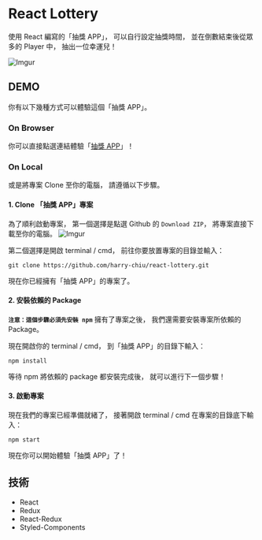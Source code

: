 # React Lottery

使用 React 編寫的「抽獎 APP」，
可以自行設定抽獎時間，
並在倒數結束後從眾多的 Player 中，
抽出一位幸運兒！

![Imgur](https://i.imgur.com/i9C7cgr.png)

## DEMO

你有以下幾種方式可以體驗這個「抽獎 APP」。

### On Browser

你可以直接點選連結體驗「[抽獎 APP](https://harry-chiu.github.io/react-lottery/)」！

### On Local

或是將專案 Clone 至你的電腦，
請遵循以下步驟。

#### 1. Clone 「抽獎 APP」專案

為了順利啟動專案，
第一個選擇是點選 Github 的 `Download ZIP`，
將專案直接下載至你的電腦。
![Imgur](https://i.imgur.com/xHtxR5N.png)

第二個選擇是開啟 terminal / cmd，
前往你要放置專案的目錄並輸入：

```
git clone https://github.com/harry-chiu/react-lottery.git
```

現在你已經擁有「抽獎 APP」的專案了。

#### 2. 安裝依賴的 Package

**`注意：這個步驟必須先安裝 npm`**
擁有了專案之後，
我們還需要安裝專案所依賴的 Package。

現在開啟你的 terminal / cmd，
到「抽獎 APP」的目錄下輸入：

```
npm install
```

等待 npm 將依賴的 package 都安裝完成後，
就可以進行下一個步驟！

#### 3. 啟動專案

現在我們的專案已經準備就緒了，
接著開啟 terminal / cmd 在專案的目錄底下輸入：

```
npm start
```

現在你可以開始體驗「抽獎 APP」了！

## 技術

- React
- Redux
- React-Redux
- Styled-Components
